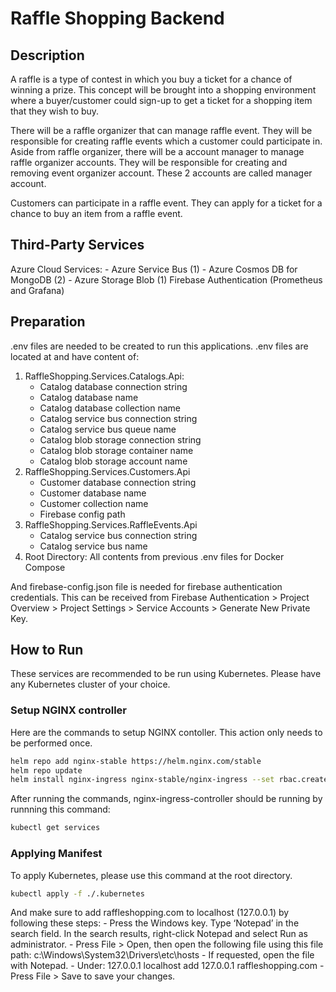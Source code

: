 # Raffle Shopping Backend

## Description
A raffle is a type of contest in which you buy a ticket for a chance of winning a prize. This concept will be brought into a shopping environment where a buyer/customer could sign-up to get a ticket for a shopping item that they wish to buy.

There will be a raffle organizer that can manage raffle event. They will be responsible for creating raffle events which a customer could participate in. Aside from raffle organizer, there will be a account manager to manage raffle organizer accounts. They will be responsible for creating and removing event organizer account. These 2 accounts are called manager account.

Customers can participate in a raffle event. They can apply for a ticket for a chance to buy an item from a raffle event.

## Third-Party Services
Azure Cloud Services:
    - Azure Service Bus (1)
    - Azure Cosmos DB for MongoDB (2)
    - Azure Storage Blob (1)
Firebase Authentication
(Prometheus and Grafana)

## Preparation
.env files are needed to be created to run this applications. .env files are located at and have content of:
1. RaffleShopping.Services.Catalogs.Api:
    - Catalog database connection string
    - Catalog database name
    - Catalog database collection name
    - Catalog service bus connection string
    - Catalog service bus queue name
    - Catalog blob storage connection string
    - Catalog blob storage container name
    - Catalog blob storage account name
2. RaffleShopping.Services.Customers.Api
    - Customer database connection string
    - Customer database name
    - Customer collection name
    - Firebase config path
3. RaffleShopping.Services.RaffleEvents.Api
    - Catalog service bus connection string
    - Catalog service bus name
4. Root Directory: All contents from previous .env files for Docker Compose

And firebase-config.json file is needed for firebase authentication credentials. This can be received from Firebase Authentication > Project Overview > Project Settings > Service Accounts > Generate New Private Key.

## How to Run
These services are recommended to be run using Kubernetes. Please have any Kubernetes cluster of your choice.

### Setup NGINX controller
Here are the commands to setup NGINX contoller. This action only needs to be performed once.
```bash
helm repo add nginx-stable https://helm.nginx.com/stable
helm repo update
helm install nginx-ingress nginx-stable/nginx-ingress --set rbac.create=true
```
After running the commands, nginx-ingress-controller should be running by runnning this command:
```bash
kubectl get services
```

### Applying Manifest
To apply Kubernetes, please use this command at the root directory.
```bash
kubectl apply -f ./.kubernetes
```
And make sure to add raffleshopping.com to localhost (127.0.0.1) by following these steps:
    - Press the Windows key. Type ‘Notepad’ in the search field. In the search results, right-click Notepad and select Run as administrator.
    - Press File > Open, then open the following file using this file path: c:\Windows\System32\Drivers\etc\hosts
    - If requested, open the file with Notepad.
    - Under: 127.0.0.1 localhost add 127.0.0.1 raffleshopping.com
    - Press File > Save to save your changes.
